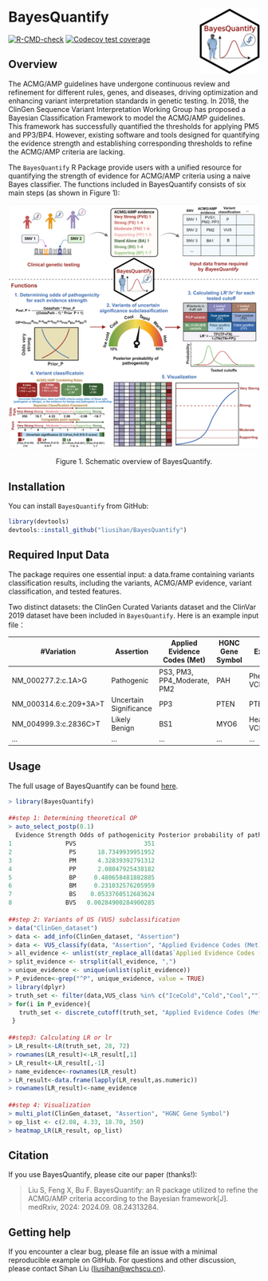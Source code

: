 
<!-- README.md is generated from README.Rmd. Please edit that file -->

# BayesQuantify <img src="man/figures/logo.png" align="right" width="120" />

<!-- badges: start -->

[![R-CMD-check](https://github.com/liusihan/BayesQuantify/actions/workflows/R-CMD-check.yaml/badge.svg)](https://github.com/liusihan/BayesQuantify/actions/workflows/R-CMD-check.yaml)
[![Codecov test
coverage](https://codecov.io/gh/liusihan/BayesQuantify/branch/master/graph/badge.svg)](https://app.codecov.io/gh/liusihan/BayesQuantify?branch=master)
<!-- badges: end -->

## Overview
The ACMG/AMP guidelines have undergone continuous review and refinement
for different rules, genes, and diseases, driving optimization and
enhancing variant interpretation standards in genetic testing. In 2018,
the ClinGen Sequence Variant Interpretation Working Group has proposed a
Bayesian Classification Framework to model the ACMG/AMP guidelines. This
framework has successfully quantified the thresholds for applying PM5
and PP3/BP4. However, existing software and tools designed for quantifying 
the evidence strength and establishing corresponding thresholds to refine 
the ACMG/AMP criteria are lacking.

The `BayesQuantify` R Package provide users with a unified resource 
for quantifying the strength of evidence for ACMG/AMP criteria using a 
naive Bayes classifier. The functions included in BayesQuantify consists 
of six main steps (as shown in Figure 1):

![Figure 1](https://github.com/liusihan/BayesQuantify/blob/master/man/figures/Figure1_BayesQuantify.jpeg?raw=true)
<p align="center"> Figure 1. Schematic overview of BayesQuantify. </p>

## Installation

You can install `BayesQuantify` from GitHub:

``` r
library(devtools)
devtools::install_github("liusihan/BayesQuantify")
```

## Required Input Data
The package requires one essential input: a data.frame containing variants classification results, including the variants, ACMG/AMP evidence, variant classification, and tested features.

Two distinct datasets: the ClinGen Curated Variants dataset and the ClinVar 2019 dataset have been included in `BayesQuantify`. Here is an example input file：

|#Variation|Assertion|Applied Evidence Codes (Met)|HGNC Gene Symbol|Expert Panel|...|
|---|---|---|---|---|---|
|NM_000277.2:c.1A>G|Pathogenic|PS3, PM3, PP4_Moderate, PM2|PAH|Phenylketonuria VCEP|...|
|NM_000314.6:c.209+3A>T|Uncertain Significance|PP3|PTEN|PTEN VCEP|...|
|NM_004999.3:c.2836C>T|Likely Benign|BS1|MYO6|Hearing Loss VCEP|...|
|...|...|...|...|...|...|


## Usage
The full usage of BayesQuantify can be found [here](https://github.com/liusihan/BayesQuantify/blob/207dfa884c0ac84b8ed281ece95dee5e1b3a8fb6/man/figures/BayesQuantify.pdf).
``` r
> library(BayesQuantify)

##step 1: Determining theoretical OP
> auto_select_postp(0.1)
  Evidence Strength Odds of pathogenicity Posterior probability of pathogenicity and benignity
1               PVS                   351                                                0.975
2                PS      18.7349939951952                                     0.67550020016016
3                PM      4.32839392791312                                    0.324749849931156
4                PP      2.08047925438182                                    0.187760764369383
5                BP     0.480658481882885                                    0.949301150041276
6                BM     0.231032576205959                                    0.974972184931784
7                BS    0.0533760512683624                                    0.994104293142569
8               BVS   0.00284900284900285                                    0.999683544303797

##step 2: Variants of US (VUS) subclassification
> data("ClinGen_dataset")
> data <- add_info(ClinGen_dataset, "Assertion")
> data <- VUS_classify(data, "Assertion", "Applied Evidence Codes (Met)")
> all_evidence <- unlist(str_replace_all(data$`Applied Evidence Codes (Met)`," ", ""))
> split_evidence <- strsplit(all_evidence, ",")
> unique_evidence <- unique(unlist(split_evidence))
> P_evidence<-grep("^P", unique_evidence, value = TRUE)
> library(dplyr)
> truth_set <- filter(data,VUS_class %in% c("IceCold","Cold","Cool",""))
> for(i in P_evidence){
   truth_set <- discrete_cutoff(truth_set, "Applied Evidence Codes (Met)", criteria = i)
 }

##step3: Calculating LR or lr
> LR_result<-LR(truth_set, 28, 72)
> rownames(LR_result)<-LR_result[,1]
> LR_result<-LR_result[,-1]
> name_evidence<-rownames(LR_result)
> LR_result<-data.frame(lapply(LR_result,as.numeric))
> rownames(LR_result)<-name_evidence

##step 4: Visualization
> multi_plot(ClinGen_dataset, "Assertion", "HGNC Gene Symbol")
> op_list <- c(2.08, 4.33, 18.70, 350)
> heatmap_LR(LR_result, op_list)
```

## Citation
If you use BayesQuantify, please cite our paper (thanks!):
> Liu S, Feng X, Bu F. BayesQuantify: an R package utilized to refine the ACMG/AMP criteria according to the Bayesian framework[J]. medRxiv, 2024: 2024.09. 08.24313284.


## Getting help
If you encounter a clear bug, please file an issue with a minimal reproducible example on GitHub. For questions and other discussion, please contact Sihan Liu (liusihan@wchscu.cn).
